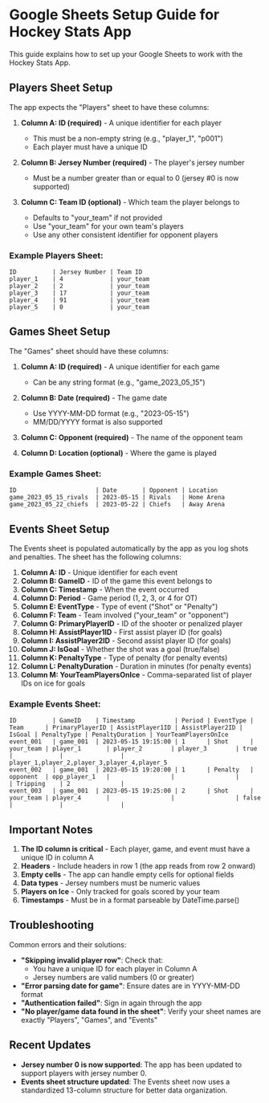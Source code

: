 # Google Sheets Setup Guide for Hockey Stats App

This guide explains how to set up your Google Sheets to work with the Hockey Stats App.

## Players Sheet Setup

The app expects the "Players" sheet to have these columns:

1. **Column A: ID (required)** - A unique identifier for each player
   - This must be a non-empty string (e.g., "player_1", "p001")
   - Each player must have a unique ID

2. **Column B: Jersey Number (required)** - The player's jersey number
   - Must be a number greater than or equal to 0 (jersey #0 is now supported)

3. **Column C: Team ID (optional)** - Which team the player belongs to
   - Defaults to "your_team" if not provided
   - Use "your_team" for your own team's players
   - Use any other consistent identifier for opponent players

### Example Players Sheet:
```
ID          | Jersey Number | Team ID
player_1    | 4             | your_team
player_2    | 2             | your_team
player_3    | 17            | your_team
player_4    | 91            | your_team
player_5    | 0             | your_team
```

## Games Sheet Setup

The "Games" sheet should have these columns:

1. **Column A: ID (required)** - A unique identifier for each game
   - Can be any string format (e.g., "game_2023_05_15")

2. **Column B: Date (required)** - The game date
   - Use YYYY-MM-DD format (e.g., "2023-05-15")
   - MM/DD/YYYY format is also supported

3. **Column C: Opponent (required)** - The name of the opponent team

4. **Column D: Location (optional)** - Where the game is played

### Example Games Sheet:
```
ID                      | Date       | Opponent | Location
game_2023_05_15_rivals  | 2023-05-15 | Rivals   | Home Arena
game_2023_05_22_chiefs  | 2023-05-22 | Chiefs   | Away Arena
```

## Events Sheet Setup

The Events sheet is populated automatically by the app as you log shots and penalties. The sheet has the following columns:

1. **Column A: ID** - Unique identifier for each event
2. **Column B: GameID** - ID of the game this event belongs to
3. **Column C: Timestamp** - When the event occurred
4. **Column D: Period** - Game period (1, 2, 3, or 4 for OT)
5. **Column E: EventType** - Type of event ("Shot" or "Penalty")
6. **Column F: Team** - Team involved ("your_team" or "opponent")
7. **Column G: PrimaryPlayerID** - ID of the shooter or penalized player
8. **Column H: AssistPlayer1ID** - First assist player ID (for goals)
9. **Column I: AssistPlayer2ID** - Second assist player ID (for goals)
10. **Column J: IsGoal** - Whether the shot was a goal (true/false)
11. **Column K: PenaltyType** - Type of penalty (for penalty events)
12. **Column L: PenaltyDuration** - Duration in minutes (for penalty events)
13. **Column M: YourTeamPlayersOnIce** - Comma-separated list of player IDs on ice for goals

### Example Events Sheet:
```
ID          | GameID    | Timestamp           | Period | EventType | Team      | PrimaryPlayerID | AssistPlayer1ID | AssistPlayer2ID | IsGoal | PenaltyType | PenaltyDuration | YourTeamPlayersOnIce
event_001   | game_001  | 2023-05-15 19:15:00 | 1      | Shot      | your_team | player_1       | player_2        | player_3        | true   |             |                | player_1,player_2,player_3,player_4,player_5
event_002   | game_001  | 2023-05-15 19:20:00 | 1      | Penalty   | opponent  | opp_player_1   |                 |                 |        | Tripping    | 2              |
event_003   | game_001  | 2023-05-15 19:25:00 | 2      | Shot      | your_team | player_4       |                 |                 | false  |             |                |
```

## Important Notes

1. **The ID column is critical** - Each player, game, and event must have a unique ID in column A
2. **Headers** - Include headers in row 1 (the app reads from row 2 onward)
3. **Empty cells** - The app can handle empty cells for optional fields
4. **Data types** - Jersey numbers must be numeric values
5. **Players on Ice** - Only tracked for goals scored by your team
6. **Timestamps** - Must be in a format parseable by DateTime.parse()

## Troubleshooting

Common errors and their solutions:

- **"Skipping invalid player row"**: Check that:
  - You have a unique ID for each player in Column A
  - Jersey numbers are valid numbers (0 or greater)
- **"Error parsing date for game"**: Ensure dates are in YYYY-MM-DD format
- **"Authentication failed"**: Sign in again through the app
- **"No player/game data found in the sheet"**: Verify your sheet names are exactly "Players", "Games", and "Events"

## Recent Updates

- **Jersey number 0 is now supported**: The app has been updated to support players with jersey number 0.
- **Events sheet structure updated**: The Events sheet now uses a standardized 13-column structure for better data organization.
